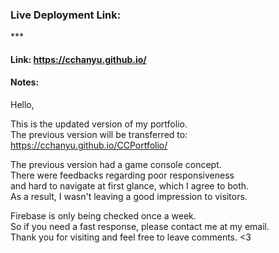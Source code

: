 ### Live Deployment Link:<br>

***<br>

#### Link: https://cchanyu.github.io/<br>

#### Notes:<br>

Hello,<br>

This is the updated version of my portfolio.<br>
The previous version will be transferred to: https://cchanyu.github.io/CCPortfolio/<br>

The previous version had a game console concept.<br>
There were feedbacks regarding poor responsiveness<br>
and hard to navigate at first glance, which I agree to both.<br>
As a result, I wasn't leaving a good impression to visitors.<br>

Firebase is only being checked once a week.<br>
So if you need a fast response, please contact me at my email.<br>
Thank you for visiting and feel free to leave comments. <3<br>